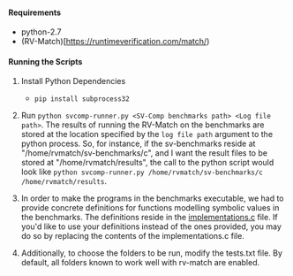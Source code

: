 #### Requirements
* python-2.7
* (RV-Match)[https://runtimeverification.com/match/)

#### Running the Scripts

1. Install Python Dependencies
	* `pip install subprocess32`

2. Run `python svcomp-runner.py <SV-Comp benchmarks path> <Log file path>`. The results of running the RV-Match on the benchmarks are stored at the location specified by the `log file path` argument to the python process. So, for instance, if the sv-benchmarks reside at "/home/rvmatch/sv-benchmarks/c", and I want the result files to be stored at "/home/rvmatch/results", the call to the python script would look like `python svcomp-runner.py /home/rvmatch/sv-benchmarks/c /home/rvmatch/results`.

3. In order to make the programs in the benchmarks executable, we had to provide concrete definitions for functions modelling symbolic values in the benchmarks. The definitions reside in the [implementations.c](implementations.c) file. If you'd like to use your definitions instead of the ones provided, you may do so by replacing the contents of the implementations.c file.

4. Additionally, to choose the folders to be run, modify the tests.txt file. By default, all folders known to work well with rv-match are enabled.

